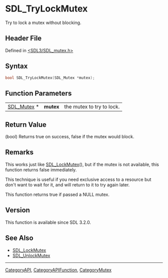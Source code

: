 # SDL_TryLockMutex

Try to lock a mutex without blocking.

## Header File

Defined in [<SDL3/SDL_mutex.h>](https://github.com/libsdl-org/SDL/blob/main/include/SDL3/SDL_mutex.h)

## Syntax

```c
bool SDL_TryLockMutex(SDL_Mutex *mutex);
```

## Function Parameters

|                          |           |                           |
| ------------------------ | --------- | ------------------------- |
| [SDL_Mutex](SDL_Mutex) * | **mutex** | the mutex to try to lock. |

## Return Value

(bool) Returns true on success, false if the mutex would block.

## Remarks

This works just like [SDL_LockMutex](SDL_LockMutex)(), but if the mutex is
not available, this function returns false immediately.

This technique is useful if you need exclusive access to a resource but
don't want to wait for it, and will return to it to try again later.

This function returns true if passed a NULL mutex.

## Version

This function is available since SDL 3.2.0.

## See Also

- [SDL_LockMutex](SDL_LockMutex)
- [SDL_UnlockMutex](SDL_UnlockMutex)

----
[CategoryAPI](CategoryAPI), [CategoryAPIFunction](CategoryAPIFunction), [CategoryMutex](CategoryMutex)

